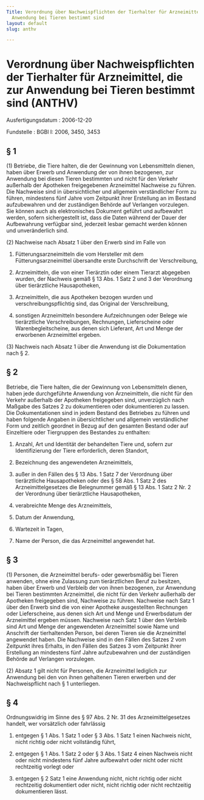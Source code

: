 ```yaml
---
Title: Verordnung über Nachweispflichten der Tierhalter für Arzneimittel, die  zur
  Anwendung bei Tieren bestimmt sind
layout: default
slug: anthv

---
```


# Verordnung über Nachweispflichten der Tierhalter für Arzneimittel, die  zur Anwendung bei Tieren bestimmt sind (ANTHV)

Ausfertigungsdatum
:   2006-12-20

Fundstelle
:   BGBl I: 2006, 3450, 3453



## § 1

(1) Betriebe, die Tiere halten, die der Gewinnung von Lebensmitteln
dienen, haben über Erwerb und Anwendung der von ihnen bezogenen, zur
Anwendung bei diesen Tieren bestimmten und nicht für den Verkehr
außerhalb der Apotheken freigegebenen Arzneimittel Nachweise zu
führen. Die Nachweise sind in übersichtlicher und allgemein
verständlicher Form zu führen, mindestens fünf Jahre vom Zeitpunkt
ihrer Erstellung an im Bestand aufzubewahren und der zuständigen
Behörde auf Verlangen vorzulegen. Sie können auch als elektronisches
Dokument geführt und aufbewahrt werden, sofern sichergestellt ist,
dass die Daten während der Dauer der Aufbewahrung verfügbar sind,
jederzeit lesbar gemacht werden können und unveränderlich sind.

(2) Nachweise nach Absatz 1 über den Erwerb sind im Falle von

1.  Fütterungsarzneimitteln die vom Hersteller mit dem
    Fütterungsarzneimittel übersandte erste Durchschrift der
    Verschreibung,


2.  Arzneimitteln, die von einer Tierärztin oder einem Tierarzt abgegeben
    wurden, der Nachweis gemäß § 13 Abs. 1 Satz 2 und 3 der Verordnung
    über tierärztliche Hausapotheken,


3.  Arzneimitteln, die aus Apotheken bezogen wurden und
    verschreibungspflichtig sind, das Original der Verschreibung,


4.  sonstigen Arzneimitteln besondere Aufzeichnungen oder Belege wie
    tierärztliche Verschreibungen, Rechnungen, Lieferscheine oder
    Warenbegleitscheine, aus denen sich Lieferant, Art und Menge der
    erworbenen Arzneimittel ergeben.




(3) Nachweis nach Absatz 1 über die Anwendung ist die Dokumentation
nach § 2.


## § 2

Betriebe, die Tiere halten, die der Gewinnung von Lebensmitteln
dienen, haben jede durchgeführte Anwendung von Arzneimitteln, die
nicht für den Verkehr außerhalb der Apotheken freigegeben sind,
unverzüglich nach Maßgabe des Satzes 2 zu dokumentieren oder
dokumentieren zu lassen. Die Dokumentationen sind in jedem Bestand des
Betriebes zu führen und haben folgende Angaben in übersichtlicher und
allgemein verständlicher Form und zeitlich geordnet in Bezug auf den
gesamten Bestand oder auf Einzeltiere oder Tiergruppen des Bestandes
zu enthalten:

1.  Anzahl, Art und Identität der behandelten Tiere und, sofern zur
    Identifizierung der Tiere erforderlich, deren Standort,


2.  Bezeichnung des angewendeten Arzneimittels,


3.  außer in den Fällen des § 13 Abs. 1 Satz 7 der Verordnung über
    tierärztliche Hausapotheken oder des § 58 Abs. 1 Satz 2 des
    Arzneimittelgesetzes die Belegnummer gemäß § 13 Abs. 1 Satz 2 Nr. 2
    der Verordnung über tierärztliche Hausapotheken,


4.  verabreichte Menge des Arzneimittels,


5.  Datum der Anwendung,


6.  Wartezeit in Tagen,


7.  Name der Person, die das Arzneimittel angewendet hat.





## § 3

(1) Personen, die Arzneimittel berufs- oder gewerbsmäßig bei Tieren
anwenden, ohne eine Zulassung zum tierärztlichen Beruf zu besitzen,
haben über Erwerb und Verbleib der von ihnen bezogenen, zur Anwendung
bei Tieren bestimmten Arzneimittel, die nicht für den Verkehr
außerhalb der Apotheken freigegeben sind, Nachweise zu führen.
Nachweise nach Satz 1 über den Erwerb sind die von einer Apotheke
ausgestellten Rechnungen oder Lieferscheine, aus denen sich Art und
Menge und Erwerbsdatum der Arzneimittel ergeben müssen. Nachweise nach
Satz 1 über den Verbleib sind Art und Menge der angewendeten
Arzneimittel sowie Name und Anschrift der tierhaltenden Person, bei
deren Tieren sie die Arzneimittel angewendet haben. Die Nachweise sind
in den Fällen des Satzes 2 vom Zeitpunkt ihres Erhalts, in den Fällen
des Satzes 3 vom Zeitpunkt ihrer Erstellung an mindestens fünf Jahre
aufzubewahren und der zuständigen Behörde auf Verlangen vorzulegen.

(2) Absatz 1 gilt nicht für Personen, die Arzneimittel lediglich zur
Anwendung bei den von ihnen gehaltenen Tieren erwerben und der
Nachweispflicht nach § 1 unterliegen.


## § 4

Ordnungswidrig im Sinne des § 97 Abs. 2 Nr. 31 des
Arzneimittelgesetzes handelt, wer vorsätzlich oder fahrlässig

1.  entgegen § 1 Abs. 1 Satz 1 oder § 3 Abs. 1 Satz 1 einen Nachweis
    nicht, nicht richtig oder nicht vollständig führt,


2.  entgegen § 1 Abs. 1 Satz 2 oder § 3 Abs. 1 Satz 4 einen Nachweis nicht
    oder nicht mindestens fünf Jahre aufbewahrt oder nicht oder nicht
    rechtzeitig vorlegt oder


3.  entgegen § 2 Satz 1 eine Anwendung nicht, nicht richtig oder nicht
    rechtzeitig dokumentiert oder nicht, nicht richtig oder nicht
    rechtzeitig dokumentieren lässt.




